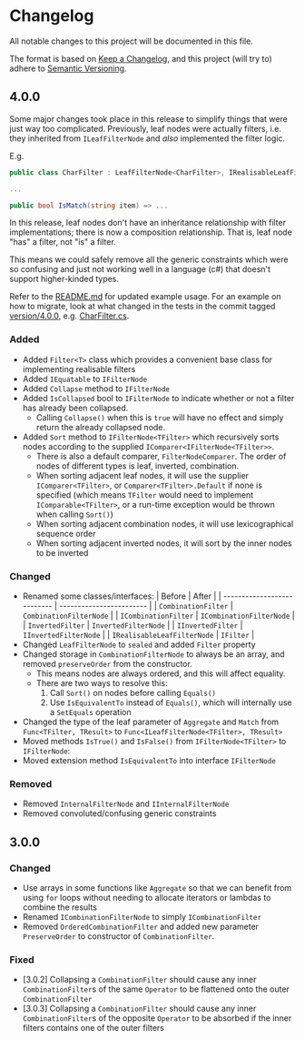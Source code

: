 # Changelog

All notable changes to this project will be documented in this file.

The format is based on [Keep a Changelog](https://keepachangelog.com/en/1.0.0/),
and this project (will try to) adhere to [Semantic Versioning](https://semver.org/spec/v2.0.0.html).

## 4.0.0

Some major changes took place in this release to simplify things that were just way too complicated. Previously, leaf nodes were actually filters, i.e. they inherited from `ILeafFilterNode` and *also* implemented the filter logic.

E.g.

```csharp
public class CharFilter : LeafFilterNode<CharFilter>, IRealisableLeafFilterNode<string>, IEquatable<IFilterNode>

...

public bool IsMatch(string item) => ...
```

In this release, leaf nodes don't have an inheritance relationship with filter implementations; there is now a composition relationship. That is, leaf node "has" a filter, not "is" a filter.

This means we could safely remove all the generic constraints which were so confusing and just not working well in a language (c#) that doesn't support higher-kinded types.

Refer to the [README.md](README.md) for updated example usage. For an example on how to migrate, look at what changed in the tests in the commit tagged [version/4.0.0](https://github.com/extremeandy/CombinatoryFilters/blob/version/4.0.0), e.g. [CharFilter.cs](https://github.com/extremeandy/CombinatoryFilters/blob/version/4.0.0/tests/CharFilter.cs).

### Added

- Added `Filter<T>` class which provides a convenient base class for implementing realisable filters
- Added `IEquatable` to `IFilterNode`
- Added `Collapse` method to `IFilterNode`
- Added `IsCollapsed` bool to `IFilterNode` to indicate whether or not a filter has already been collapsed.
  - Calling `Collapse()` when this is `true` will have no effect and simply return the already collapsed node.
- Added `Sort` method to `IFilterNode<TFilter>` which recursively sorts nodes according to the supplied `IComparer<IFilterNode<TFilter>>`.
  - There is also a default comparer, `FilterNodeComparer`. The order of nodes of different types is leaf, inverted, combination.
  - When sorting adjacent leaf nodes, it will use the supplier `IComparer<TFilter>`, or `Comparer<TFilter>.Default` if none is specified (which means `TFilter` would need to implement `IComparable<TFilter>`, or a run-time exception would be thrown when calling `Sort()`)
  - When sorting adjacent combination nodes, it will use lexicographical sequence order
  - When sorting adjacent inverted nodes, it will sort by the inner nodes to be inverted

### Changed

- Renamed some classes/interfaces:
  | Before                      | After                    |
  | --------------------------- | ------------------------ |
  | `CombinationFilter`         | `CombinationFilterNode`  |
  | `ICombinationFilter`        | `ICombinationFilterNode` |
  | `InvertedFilter`            | `InvertedFilterNode`     |
  | `IInvertedFilter`           | `IInvertedFilterNode`    |
  | `IRealisableLeafFilterNode` | `IFilter`                |
- Changed `LeafFilterNode` to `sealed` and added `Filter` property
- Changed storage in `CombinationFilterNode` to always be an array, and removed `preserveOrder` from the constructor.
  - This means nodes are always ordered, and this will affect equality.
  - There are two ways to resolve this:
    1. Call `Sort()` on nodes before calling `Equals()`
    2. Use `IsEquivalentTo` instead of `Equals()`, which will internally use a `SetEquals` operation
- Changed the type of the leaf parameter of `Aggregate` and `Match` from `Func<TFilter, TResult>` to `Func<ILeafFilterNode<TFilter>, TResult>`
- Moved methods `IsTrue()` and `IsFalse()` from `IFilterNode<TFilter>` to `IFilterNode`:
- Moved extension method `IsEquivalentTo` into interface `IFilterNode`

### Removed

- Removed `InternalFilterNode` and `IInternalFilterNode`
- Removed convoluted/confusing generic constraints

## 3.0.0

### Changed

- Use arrays in some functions like `Aggregate` so that we can benefit from using `for` loops without needing to allocate iterators or lambdas to combine the results
- Renamed `ICombinationFilterNode` to simply `ICombinationFilter`
- Removed `OrderedCombinationFilter` and added new parameter `PreserveOrder` to constructor of `CombinationFilter`.

### Fixed

- [3.0.2] Collapsing a `CombinationFilter` should cause any inner `CombinationFilter`s of the same `Operator` to be flattened onto the outer `CombinationFilter`
- [3.0.3] Collapsing a `CombinationFilter` should cause any inner `CombinationFilter`s of the opposite `Operator` to be absorbed if the inner filters contains one of the outer filters